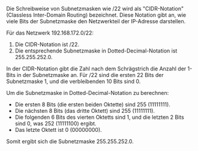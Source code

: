 

Die Schreibweise von Subnetzmasken wie /22 wird als "CIDR-Notation" (Classless Inter-Domain Routing) bezeichnet. Diese Notation gibt an, wie viele Bits der Subnetzmaske den Netzwerkteil der IP-Adresse darstellen.

Für das Netzwerk 192.168.172.0/22:

1. Die CIDR-Notation ist /22.
2. Die entsprechende Subnetzmaske in Dotted-Decimal-Notation ist 255.255.252.0.

In der CIDR-Notation gibt die Zahl nach dem Schrägstrich die Anzahl der 1-Bits in der Subnetzmaske an. Für /22 sind die ersten 22 Bits der Subnetzmaske 1, und die verbleibenden 10 Bits sind 0. 

Um die Subnetzmaske in Dotted-Decimal-Notation zu berechnen:
- Die ersten 8 Bits (die ersten beiden Oktette) sind 255 (11111111).
- Die nächsten 8 Bits (das dritte Oktett) sind 255 (11111111).
- Die folgenden 6 Bits des vierten Oktetts sind 1, und die letzten 2 Bits sind 0, was 252 (11111100) ergibt.
- Das letzte Oktett ist 0 (00000000).

Somit ergibt sich die Subnetzmaske 255.255.252.0.